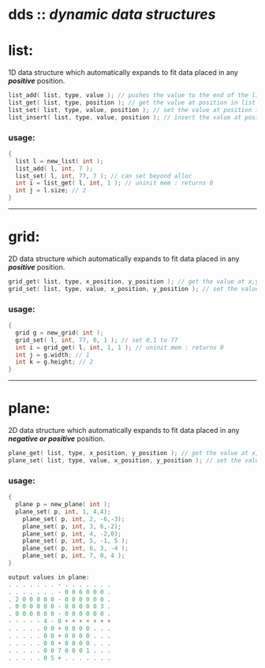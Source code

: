 # dds :: *dynamic data structures*

# list:
1D data structure which automatically expands to fit data placed in any ***positive*** position.

```c
list_add( list, type, value ); // pushes the value to the end of the list
list_get( list, type, position ); // get the value at position in list
list_set( list, type, value, position ); // set the value at position in list
list_insert( list, type, value, position ); // insert the value at position in list
```

### usage:
```c
{
  list l = new_list( int );
  list_add( l, int, 7 );
  list_set( l, int, 77, 7 ); // can set beyond alloc
  int i = list_get( l, int, 1 ); // uninit mem : returns 0
  int j = l.size; // 2
}
```
-------
# grid:
2D data structure which automatically expands to fit data placed in any ***positive*** position.

```c
grid_get( list, type, x_position, y_position ); // get the value at x,y position in grid
grid_set( list, type, value, x_position, y_position ); // set the value at x,y position in grid
```

### usage:
```c
{
  grid g = new_grid( int );
  grid_set( l, int, 77, 0, 1 ); // set 0,1 to 77
  int i = grid_get( l, int, 1, 1 ); // uninit mem : returns 0
  int j = g.width; // 1
  int k = g.height; // 2
}
```
-------
# plane:
2D data structure which automatically expands to fit data placed in any ***negative or positive*** position.

```c
plane_get( list, type, x_position, y_position ); // get the value at x,y position in plane
plane_set( list, type, value, x_position, y_position ); // set the value at x,y position in plane
```

### usage:
```c
{
  plane p = new_plane( int );
  plane_set( p, int, 1, 4,4);
	plane_set( p, int, 2, -6,-3);
	plane_set( p, int, 3, 6,-2);
	plane_set( p, int, 4, -2,0);
	plane_set( p, int, 5, -1, 5 );
	plane_set( p, int, 6, 3, -4 );
	plane_set( p, int, 7, 0, 4 );
}

output values in plane:
. . . . . . . - . . . . . . . 
. . . . . . . - 0 0 6 0 0 0 . 
. 2 0 0 0 0 0 - 0 0 0 0 0 0 . 
. 0 0 0 0 0 0 - 0 0 0 0 0 3 . 
. 0 0 0 0 0 0 - 0 0 0 0 0 0 . 
- - - - - 4 - 0 + + + + + + + 
. . . . . 0 0 + 0 0 0 0 . . . 
. . . . . 0 0 + 0 0 0 0 . . . 
. . . . . 0 0 + 0 0 0 0 . . . 
. . . . . 0 0 7 0 0 0 1 . . . 
. . . . . 0 5 + . . . . . . . 
```
